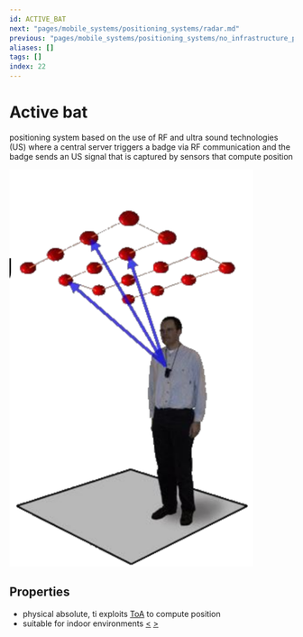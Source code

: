 ```yaml
---
id: ACTIVE_BAT
next: "pages/mobile_systems/positioning_systems/radar.md"
previous: "pages/mobile_systems/positioning_systems/no_infrastructure_positioning_systems.md"
aliases: []
tags: []
index: 22
---
```


# Active bat

positioning system based on the use of RF and ultra sound technologies (US) where a central server triggers a badge via RF communication and the badge sends an US signal that is captured by sensors that compute position

![](assets/mobile_systems/Pasted%20image%2020240609151742.png)

## Properties

- physical absolute, ti exploits [ToA](pages/mobile_systems/positioning_systems/base_techniques.md) to compute position
- suitable for indoor environments
[<](pages/mobile_systems/positioning_systems/no_infrastructure_positioning_systems.md) [>](pages/mobile_systems/positioning_systems/radar.md)
